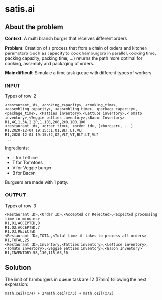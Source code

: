 # satis.ai
## About the problem
**Context**: A multi branch burger that receives different orders

**Problem**: Creation of a process that from a chain of orders and kitchen 
parameters (such as capacity to cook hamburgers in parallel, cooking time, 
packing capacity, packing time, ...) returns the path more optimal for cooking, 
assembly and packaging of orders.

**Main difficult**: Simulate a time task queue with different types of workers

### INPUT
Types of row: 2
```
<restautant_id>, <cooking_capacity>, <cooking_time>, <assembling_capacity>, <assembling_time>, <package_capacity>, <package_time>, <Patties inventory>,<Lettuce inventory>,<Tomato inventory>,<Veggie patties inventory>,<Bacon Inventory>
R1,4C,1,3A,2,2P,1,100,200,200,100,100
<restaurant_id>, <order_time>, <order_id>, [<burguer>, ...]
R1,2020-12-08 19:15:31,O1,BLT,LT,VLT
R1,2020-12-08 19:15:32,O2,VLT,VT,BLT,LT,VLT
...
```
Ingredients:
- L for Lettuce
- T for Tomatoes
- V for Veggie burger
- B for Bacon

Burguers are made with 1 patty.
### OUTPUT

Types of row: 3

```
<Restaurant ID>,<Order ID>,<Accepted or Rejected>,<expected processing time in minutes>
R1,O1,ACCEPTED,8
R1,O2,ACCEPTED,7
R1,O3,REJECTED
<Restaurant ID>,TOTAL,<Total time it takes to process all orders>
R1,TOTAL,25
<Restaurant ID>,Inventory,<Patties inventory>,<Lettuce inventory>,<Tomato inventory>,<Veggie patties inventory>,<Bacon Inventory>
R1,INVENTORY,58,130,115,63,50
```

## Solution
The limit of hamburgers in queue task are 12 (17min) following the next expression:
```
math.ceil(x/4) + 2*math.ceil(x/3) + math.ceil(x/2)
```